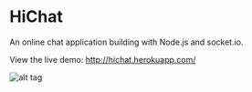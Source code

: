 HiChat
======
 
An online chat application building with Node.js and socket.io.

View the live demo: http://hichat.herokuapp.com/

![alt tag](https://www.codeship.io/projects/73bd0d90-9897-0131-516c-56598d7b87e5/status)


